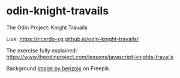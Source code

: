 # odin-knight-travails

The Odin Project: Knight Travails

Live: https://ricardo-sg.github.io/odin-knight-travails/

The exercise fully explained: https://www.theodinproject.com/lessons/javascript-knights-travails

Background:<a href="https://www.freepik.com/free-photo/old-black-background-grunge-texture-dark-wallpaper-blackboard-chalkboard-concrete_18346361.htm#query=grey%20background&position=0&from_view=keyword">Image by benzoix</a> on Freepik
